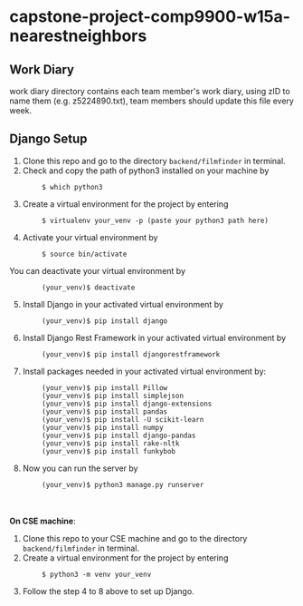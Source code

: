 # capstone-project-comp9900-w15a-nearestneighbors
## Work Diary
work diary directory contains each team member's work diary, using zID to name them (e.g. z5224890.txt), team members should update this file every week.

## Django Setup
1.  Clone this repo and go to the directory `backend/filmfinder` in terminal.
2.  Check and copy the path of python3 installed on your machine by
```
        $ which python3
```
3.  Create a virtual environment for the project by entering
```
        $ virtualenv your_venv -p (paste your python3 path here)
```
4.  Activate your virtual environment by
```
        $ source bin/activate
```
   You can deactivate your virtual environment by
```
        (your_venv)$ deactivate
```
5.  Install Django in your activated virtual environment by
```
        (your_venv)$ pip install django
```
6.  Install Django Rest Framework in your activated virtual environment by
```
        (your_venv)$ pip install djangorestframework
```
7.  Install packages needed in your activated virtual environment by: 
```
        (your_venv)$ pip install Pillow
        (your_venv)$ pip install simplejson
        (your_venv)$ pip install django-extensions
        (your_venv)$ pip install pandas
        (your_venv)$ pip install -U scikit-learn
        (your_venv)$ pip install numpy
        (your_venv)$ pip install django-pandas
        (your_venv)$ pip install rake-nltk
        (your_venv)$ pip install funkybob
```
8.  Now you can run the server by 
```
        (your_venv)$ python3 manage.py runserver
```
        
<br></br>
**On CSE machine**:

1.  Clone this repo to your CSE machine and go to the directory `backend/filmfinder` in terminal.
2.  Create a virtual environment for the project by entering
```
        $ python3 -m venv your_venv
```
3.  Follow the step 4 to 8 above to set up Django.
